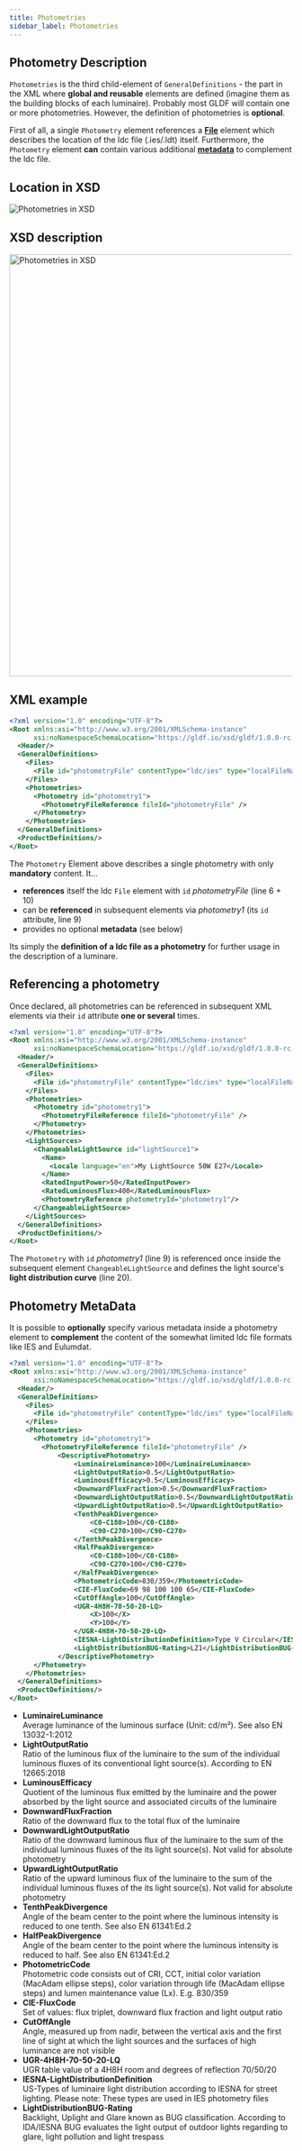 ```yaml
---
title: Photometries
sidebar_label: Photometries
---
```

<!-- markdownlint-disable MD033 (no html im markdown) -->

## Photometry Description

`Photometries` is the third child-element of `GeneralDefinitions` - the part in the XML where **global and reusable** elements are defined (imagine them as the building blocks of each luminaire). Probably most GLDF will contain one or more photometries. However, the definition of photometries is **optional**.

First of all, a single `Photometry` element references a [**File**](/docs/structure/files.md) element which describes the location of the ldc file (.ies/.ldt) itself. Furthermore, the `Photometry` element **can** contain various additional [**metadata**](#photometry-metadata) to complement the ldc file.

## Location in XSD

![Photometries in XSD](/img/docs/structure/photometries-hierarchy.webp)

## XSD description

<img src="/img/docs/structure/photometries-xsd.webp" alt="Photometries in XSD" width="750" />

## XML example

```xml {9-13} showLineNumbers
<?xml version="1.0" encoding="UTF-8"?>
<Root xmlns:xsi="http://www.w3.org/2001/XMLSchema-instance"
      xsi:noNamespaceSchemaLocation="https://gldf.io/xsd/gldf/1.0.0-rc.3/gldf.xsd">
  <Header/>
  <GeneralDefinitions>
    <Files>
      <File id="photometryFile" contentType="ldc/ies" type="localFileName">photometryFileName.ldt</File>
    </Files>
    <Photometries>
      <Photometry id="photometry1">
        <PhotometryFileReference fileId="photometryFile" />
      </Photometry>
    </Photometries>
  </GeneralDefinitions>
  <ProductDefinitions/>
</Root>
```

The `Photometry` Element above describes a single photometry with only **mandatory** content. It...

- **references** itself the ldc `File` element with `id` *photometryFile* (line 6 + 10)
- can be **referenced** in subsequent elements via *photometry1* (its `id` attribute, line 9)
- provides no optional **metadata** (see below)

Its simply the **definition of a ldc file as a photometry** for further usage in the description of a luminare.

## Referencing a photometry

Once declared, all photometries can be referenced in subsequent XML elements via their `id` attribute **one or several** times.

```xml  {10,21} showLineNumbers
<?xml version="1.0" encoding="UTF-8"?>
<Root xmlns:xsi="http://www.w3.org/2001/XMLSchema-instance"
      xsi:noNamespaceSchemaLocation="https://gldf.io/xsd/gldf/1.0.0-rc.3/gldf.xsd">
  <Header/>
  <GeneralDefinitions>
    <Files>
      <File id="photometryFile" contentType="ldc/ies" type="localFileName">MyLightSource_50W-E27.ldt</File>
    </Files>
    <Photometries>
      <Photometry id="photometry1">
        <PhotometryFileReference fileId="photometryFile" />
      </Photometry>
    </Photometries>
    <LightSources>
      <ChangeableLightSource id="lightSource1">
        <Name>
          <Locale language="en">My LightSource 50W E27</Locale>
        </Name>
        <RatedInputPower>50</RatedInputPower>
        <RatedLuminousFlux>400</RatedLuminousFlux>
        <PhotometryReference photometryId="photometry1"/>
      </ChangeableLightSource>
    </LightSources>
  </GeneralDefinitions>
  <ProductDefinitions/>
</Root>
```

The `Photometry` with `id` *photometry1* (line 9) is referenced once inside the subsequent element `ChangeableLightSource` and defines the light source's **light distribution curve** (line 20).

## Photometry MetaData

It is possible to **optionally** specify various metadata inside a photometry element to **complement** the content of the somewhat limited ldc file formats like IES and Eulumdat.

```xml {12-36} showLineNumbers
<?xml version="1.0" encoding="UTF-8"?>
<Root xmlns:xsi="http://www.w3.org/2001/XMLSchema-instance"
      xsi:noNamespaceSchemaLocation="https://gldf.io/xsd/gldf/1.0.0-rc.3/gldf.xsd">
  <Header/>
  <GeneralDefinitions>
    <Files>
      <File id="photometryFile" contentType="ldc/ies" type="localFileName">photometryFileName.ldt</File>
    </Files>
    <Photometries>
      <Photometry id="photometry1">
        <PhotometryFileReference fileId="photometryFile" />
            <DescriptivePhotometry>
                <LuminaireLuminance>100</LuminaireLuminance>
                <LightOutputRatio>0.5</LightOutputRatio>
                <LuminousEfficacy>0.5</LuminousEfficacy>
                <DownwardFluxFraction>0.5</DownwardFluxFraction>
                <DownwardLightOutputRatio>0.5</DownwardLightOutputRatio>
                <UpwardLightOutputRatio>0.5</UpwardLightOutputRatio>
                <TenthPeakDivergence>
                    <C0-C180>100</C0-C180>
                    <C90-C270>100</C90-C270>
                </TenthPeakDivergence>
                <HalfPeakDivergence>
                    <C0-C180>100</C0-C180>
                    <C90-C270>100</C90-C270>
                </HalfPeakDivergence>
                <PhotometricCode>830/359</PhotometricCode>
                <CIE-FluxCode>69 98 100 100 65</CIE-FluxCode>
                <CutOffAngle>100</CutOffAngle>
                <UGR-4H8H-70-50-20-LQ>
                    <X>100</X>
                    <Y>100</Y>
                </UGR-4H8H-70-50-20-LQ>
                <IESNA-LightDistributionDefinition>Type V Circular</IESNA-LightDistributionDefinition>
                <LightDistributionBUG-Rating>LZ1</LightDistributionBUG-Rating>
            </DescriptivePhotometry>
      </Photometry>
    </Photometries>
  </GeneralDefinitions>
  <ProductDefinitions/>
</Root>
```

- **LuminaireLuminance**  
  Average luminance of the luminous surface (Unit: cd/m²). See also EN 13032-1:2012
- **LightOutputRatio**  
  Ratio of the luminous flux of the luminaire to the sum of the individual luminous fluxes of its conventional light source(s). According to EN 12665:2018
- **LuminousEfficacy**  
  Quotient of the luminous flux emitted by the luminaire and the power absorbed by the light source and associated circuits of the luminaire
- **DownwardFluxFraction**  
  Ratio of the downward flux to the total flux of the luminaire
- **DownwardLightOutputRatio**  
  Ratio of the downward luminous flux of the luminaire to the sum of the individual luminous fluxes of the its light source(s). Not valid for absolute photometry
- **UpwardLightOutputRatio**  
  Ratio of the upward luminous flux of the luminaire to the sum of the individual luminous fluxes of the its light source(s). Not valid for absolute photometry
- **TenthPeakDivergence**  
  Angle of the beam center to the point where the luminous intensity is reduced to one tenth. See also EN 61341:Ed.2
- **HalfPeakDivergence**  
  Angle of the beam center to the point where the luminous intensity is reduced to half. See also EN 61341:Ed.2
- **PhotometricCode**  
  Photometric code consists out of CRI, CCT, initial color variation (MacAdam ellipse steps), color variation through life (MacAdam ellipse steps) and lumen maintenance value (Lx). E.g. 830/359
- **CIE-FluxCode**  
  Set of values: flux triplet, downward flux fraction and light output ratio
- **CutOffAngle**  
  Angle, measured up from nadir, between the vertical axis and the first line of sight at which the light sources and the surfaces of high luminance are not visible
- **UGR-4H8H-70-50-20-LQ**  
  UGR table value of a 4H8H room and degrees of reflection 70/50/20
- **IESNA-LightDistributionDefinition**  
  US-Types of luminaire light distribution according to IESNA for street lighting. Please note: These types are used in IES photometry files
- **LightDistributionBUG-Rating**  
  Backlight, Uplight and Glare known as BUG classification. According to IDA/IESNA BUG evaluates the light output of outdoor lights regarding to glare, light pollution and light trespass
